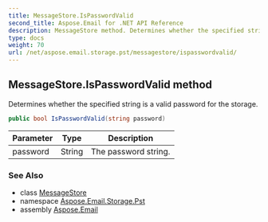 ```yaml
---
title: MessageStore.IsPasswordValid
second_title: Aspose.Email for .NET API Reference
description: MessageStore method. Determines whether the specified string is a valid password for the storage
type: docs
weight: 70
url: /net/aspose.email.storage.pst/messagestore/ispasswordvalid/
---
```

## MessageStore.IsPasswordValid method

Determines whether the specified string is a valid password for the storage.

```csharp
public bool IsPasswordValid(string password)
```

| Parameter | Type | Description |
| --- | --- | --- |
| password | String | The password string. |

### See Also

* class [MessageStore](../)
* namespace [Aspose.Email.Storage.Pst](../../messagestore/)
* assembly [Aspose.Email](../../../)


